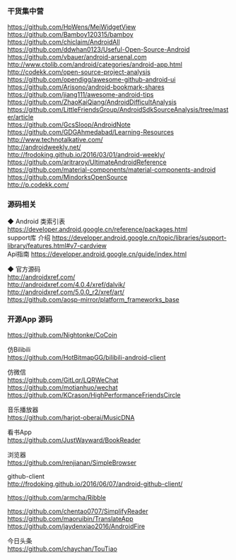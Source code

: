 ### 干货集中营  
https://github.com/HpWens/MeiWidgetView  
https://github.com/Bamboy120315/bamboy  
https://github.com/chiclaim/AndroidAll  
https://github.com/ddwhan0123/Useful-Open-Source-Android  
https://github.com/vbauer/android-arsenal.com  
http://www.ctolib.com/android/categories/android-app.html  
http://codekk.com/open-source-project-analysis  
https://github.com/opendigg/awesome-github-android-ui  
https://github.com/Arisono/android-bookmark-shares  
https://github.com/jiang111/awesome-android-tips  
https://github.com/ZhaoKaiQiang/AndroidDifficultAnalysis  
https://github.com/LittleFriendsGroup/AndroidSdkSourceAnalysis/tree/master/article  
https://github.com/GcsSloop/AndroidNote  
https://github.com/GDGAhmedabad/Learning-Resources  
http://www.technotalkative.com/  
http://androidweekly.net/  
http://frodoking.github.io/2016/03/01/android-weekly/  
https://github.com/aritraroy/UltimateAndroidReference  
https://github.com/material-components/material-components-android  
https://github.com/MindorksOpenSource  
http://p.codekk.com/  


### 源码相关  

◆ Android 类索引表  
https://developer.android.google.cn/reference/packages.html  
support库 介绍  https://developer.android.google.cn/topic/libraries/support-library/features.html#v7-cardview  
Api指南  https://developer.android.google.cn/guide/index.html  

◆ 官方源码  
http://androidxref.com/  
http://androidxref.com/4.0.4/xref/dalvik/  
http://androidxref.com/5.0.0_r2/xref/art/  
https://github.com/aosp-mirror/platform_frameworks_base  

### 开源App 源码
https://github.com/Nightonke/CoCoin  

仿Bilibili  
https://github.com/HotBitmapGG/bilibili-android-client  

仿微信  
https://github.com/GitLqr/LQRWeChat  
https://github.com/motianhuo/wechat   
https://github.com/KCrason/HighPerformanceFriendsCircle  


音乐播放器  
https://github.com/harjot-oberai/MusicDNA    

 看书App  
https://github.com/JustWayward/BookReader  

浏览器  
https://github.com/renjianan/SimpleBrowser  

github-client  
http://frodoking.github.io/2016/06/07/android-github-client/  

https://github.com/armcha/Ribble 

https://github.com/chentao0707/SimplifyReader
https://github.com/maoruibin/TranslateApp  
https://github.com/jaydenxiao2016/AndroidFire  

今日头条  
https://github.com/chaychan/TouTiao  


